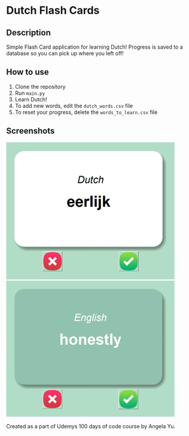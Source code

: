 # Dutch Flash Cards
## Description
Simple Flash Card application for learning Dutch! Progress is saved to a database so you can pick up where you left off!
## How to use
1. Clone the repository
2. Run `main.py`
3. Learn Dutch!
4. To add new words, edit the `dutch_words.csv` file
5. To reset your progress, delete the `words_to_learn.csv` file

## Screenshots
<img src="images/ss2.png" width="450">
<img src="images/ss1.png" width="450">

Created as a part of Udemys 100 days of code course by Angela Yu.